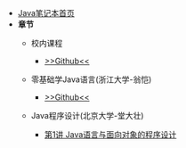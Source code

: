 - [Java笔记本首页](/Java/)
- **章节**
  - 校内课程
    - [>>Github<<](https://github.com/mole9630/Java-Study-notes)

  - 零基础学Java语言(浙江大学-翁恺)
    - [>>Github<<](https://github.com/mole9630/Java-Study-notes)

  - Java程序设计(北京大学-堂大壮)
    - [第1讲 Java语言与面向对象的程序设计](/Java/PKU/Chapter1)